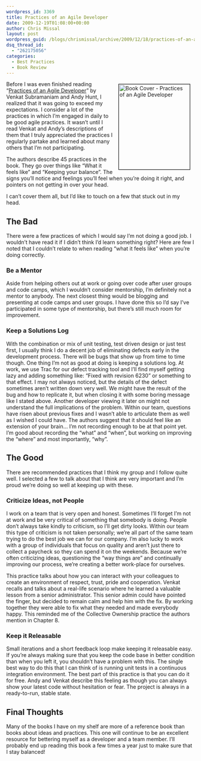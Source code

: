 ```yaml
---
wordpress_id: 3369
title: Practices of an Agile Developer
date: 2009-12-19T01:08:00+00:00
author: Chris Missal
layout: post
wordpress_guid: /blogs/chrismissal/archive/2009/12/18/practices-of-an-agile-developer.aspx
dsq_thread_id:
  - "262175056"
categories:
  - Best Practices
  - Book Review
---
```

[<img alt="Book Cover - Practices of an Agile Developer" src="http://assets3.pragprog.com/images/covers/190x228/pad.jpg" style="float: right;margin-left: 12px;margin-right: 12px;margin-top: 8px;margin-bottom: 8px;border: 1px solid black" height="228" width="190" />](http://www.pragprog.com/titles/pad/practices-of-an-agile-developer)Before I was even finished reading &#8220;[Practices of an Agile Developer](http://www.pragprog.com/titles/pad/practices-of-an-agile-developer)&#8221; by Venkat Subramaniam and Andy Hunt, I realized that it was going to exceed my expectations. I consider a lot of the practices in which I&#8217;m engaged in daily to be good agile practices. It wasn&#8217;t until I read Venkat and Andy&#8217;s descriptions of them that I truly appreciated the practices I regularly partake and learned about many others that I&#8217;m not participating. 

The authors describe 45 practices in the book. They go over things like &#8220;What it feels like&#8221; and &#8220;Keeping your balance&#8221;. The signs you&#8217;ll notice and feelings you&#8217;ll feel when you&#8217;re doing it right, and pointers on not getting in over your head.

I can&rsquo;t cover them all, but I&rsquo;d like to touch on a few that stuck out in my head.

## The Bad

There were a few practices of which I would say I&rsquo;m not doing a good job. I wouldn&rsquo;t have read it if I didn&rsquo;t think I&rsquo;d learn something right? Here are few I noted that I couldn&rsquo;t relate to when reading &ldquo;what it feels like&rdquo; when you&rsquo;re doing correctly.

### Be a Mentor

Aside from helping others out at work or going over code after user groups and code camps, which I wouldn&rsquo;t consider mentorship, I&rsquo;m definitely not a mentor to anybody. The next closest thing would be blogging and presenting at code camps and user groups. I have done this so I&rsquo;d say I&rsquo;ve participated in some type of mentorship, but there&rsquo;s still much room for improvement.

### Keep a Solutions Log

With the combination or mix of unit testing, test driven design or just test first, I usually think I do a decent job of eliminating defects early in the development process. There will be bugs that show up from time to time though. One thing I&rsquo;m not as good at doing is keeping a solutions log. At work, we use Trac for our defect tracking tool and I&rsquo;ll find myself getting lazy and adding something like: &ldquo;Fixed with revision 6230&rdquo; or something to that effect. I may not always noticed, but the details of the defect sometimes aren&rsquo;t written down very well. We might have the result of the bug and how to replicate it, but when closing it with some boring message like I stated above. Another developer viewing it later on might not understand the full implications of the problem. Within our team, questions have risen about previous fixes and I wasn&rsquo;t able to articulate them as well as I wished I could have. The authors suggest that it should feel like an extension of your brain&hellip; I&rsquo;m not recording enough to be at that point yet. I&rsquo;m good about recording the &ldquo;what&rdquo; and &ldquo;when&rdquo;, but working on improving the &ldquo;where&rdquo; and most importantly, &ldquo;why&rdquo;.

## The Good

There are recommended practices that I think my group and I follow quite well. I selected a few to talk about that I think are very important and I&rsquo;m proud we&rsquo;re doing so well at keeping up with these.

### Criticize Ideas, not People

I work on a team that is very open and honest. Sometimes I&rsquo;ll forget I&rsquo;m not at work and be very critical of something that somebody is doing. People don&rsquo;t always take kindly to criticism, so I&rsquo;ll get dirty looks. Within our team this type of criticism is not taken personally; we&rsquo;re all part of the same team trying to do the best job we can for our company. I&rsquo;m also lucky to work with a group of individuals that focus on quality and aren&rsquo;t just there to collect a paycheck so they can spend it on the weekends. Because we&rsquo;re often criticizing ideas, questioning the &ldquo;way things are&rdquo; and continually improving our process, we&rsquo;re creating a better work-place for ourselves. 

This practice talks about how you can interact with your colleagues to create an environment of respect, trust, pride and cooperation. Venkat recalls and talks about a real-life scenario where he learned a valuable lesson from a senior administrator. This senior admin could have pointed the finger, but decided to remain calm and help him with the fix. By working together they were able to fix what they needed and made everybody happy. This reminded me of the Collective Ownership practice the authors mention in Chapter 8.

### Keep it Releasable

Small iterations and a short feedback loop make keeping it releasable easy. If you&rsquo;re always making sure that you keep the code base in better condition than when you left it, you shouldn&rsquo;t have a problem with this. The single best way to do this that I can think of is running unit tests in a continuous integration environment. The best part of this practice is that you can do it for free. Andy and Venkat describe this feeling as though you can always show your latest code without hesitation or fear. The project is always in a ready-to-run, stable state.

## Final Thoughts

Many of the books I have on my shelf are more of a reference book than books about ideas and practices. This one will continue to be an excellent resource for bettering myself as a developer and a team member. I&rsquo;ll probably end up reading this book a few times a year just to make sure that I stay balanced!